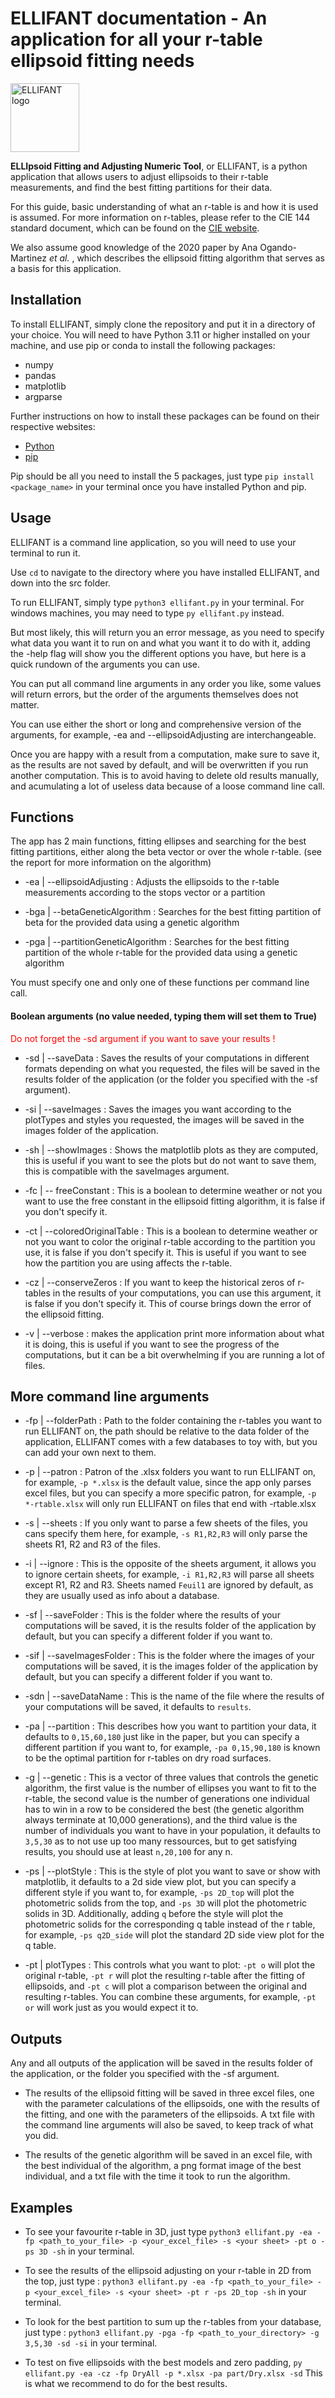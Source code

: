 
# ELLIFANT documentation - An application for all your r-table ellipsoid fitting needs

<img src="Logo.png" alt="ELLIFANT logo" width="110"/>

**ELLIpsoid Fitting and Adjusting Numeric Tool**, or ELLIFANT, is a python application that allows users to adjust ellipsoids to their r-table measurements, and find the best fitting partitions for their data.

For this guide, basic understanding of what an r-table is and how it is used is assumed. For more information on r-tables, please refer to the CIE 144 standard document, which can be found on the [CIE website](https://cie.co.at/publications/cie-1442001-practical-methods-construction-colour-appearance-tables-rgb-cmyk-and-cie).

We also assume good knowledge of the 2020 paper by Ana Ogando-Martinez *et al.* , which describes the ellipsoid fitting algorithm that serves as a basis for this application.

## Installation

To install ELLIFANT, simply clone the repository and put it in a directory of your choice.
You will need to have Python 3.11 or higher installed on your machine, and use pip or conda to install the following packages:

- numpy
- pandas 
- matplotlib
- argparse

Further instructions on how to install these packages can be found on their respective websites:

- [Python](https://www.python.org/downloads/)
- [pip](https://pip.pypa.io/en/stable/installing/)

Pip should be all you need to install the 5 packages,
just type `pip install <package_name>` in your terminal once you have installed Python and pip.

## Usage

ELLIFANT is a command line application, so you will need to use your terminal to run it.

Use `cd` to navigate to the directory where you have installed ELLIFANT, and down into the src folder.

To run ELLIFANT, simply type `python3 ellifant.py` in your terminal. 
For windows machines, you may need to type `py ellifant.py` instead.

But most likely, this will return you an error message, as you need to specify what data you want it to run on and what you want it to do with it, adding the -help flag will show you the different options you have, but here is a quick rundown of the arguments you can use.

You can put all command line arguments in any order you like, some values will return errors, but the order of the arguments themselves does not matter.

You can use either the short or long and comprehensive version of the arguments, for example, -ea and --ellipsoidAdjusting are interchangeable.

Once you are happy with a result from a computation, make sure to save it, as the results are not saved by default, and will be overwritten if you run another computation. This is to avoid having to delete old results manually, and acumulating a lot of useless data because of a loose command line call.

## Functions

The app has 2 main functions, fitting ellipses and searching for the best fitting partitions, either along the beta vector or over the whole r-table. (see the report for more information on the algorithm)

- -ea | --ellipsoidAdjusting : Adjusts the ellipsoids to the r-table measurements according to the stops vector or a partition

- -bga | --betaGeneticAlgorithm : Searches for the best fitting partition of beta for the provided data using a genetic algorithm

- -pga | --partitionGeneticAlgorithm : Searches for the best fitting partition of the whole r-table for the provided data using a genetic algorithm

You must specify one and only one of these functions per command line call.

#### Boolean arguments (no value needed, typing them will set them to True)

<span style="color:red">Do not forget the -sd argument if you want to save your results !</span> 

- -sd | --saveData : Saves the results of your computations in different formats depending on what you requested, the files will be saved in the results folder of the application (or the folder you specified with the -sf argument).

- -si | --saveImages : Saves the images you want according to the plotTypes and styles you requested, the images will be saved in the images folder of the application.

- -sh | --showImages : Shows the matplotlib plots as they are computed, this is useful if you want to see the plots but do not want to save them, this is compatible with the saveImages argument.

- -fc | -- freeConstant : This is a boolean to determine weather or not you want to use the free constant in the ellipsoid fitting algorithm, it is false if you don't specify it.

- -ct | --coloredOriginalTable : This is a boolean to determine weather or not you want to color the original r-table according to the partition you use, it is false if you don't specify it. This is useful if you want to see how the partition you are using affects the r-table.

- -cz | --conserveZeros : If you want to keep the historical zeros of r-tables in the results of your computations, you can use this argument, it is false if you don't specify it. This of course brings down the error of the ellipsoid fitting.

- -v | --verbose : makes the application print more information about what it is doing, this is useful if you want to see the progress of the computations, but it can be a bit overwhelming if you are running a lot of files.

## More command line arguments

- -fp | --folderPath : Path to the folder containing the r-tables you want to run ELLIFANT on, the path should be relative to the data folder of the application, ELLIFANT comes with a few databases to toy with, but you can add your own next to them.

- -p | --patron : Patron of the .xlsx folders you want to run ELLIFANT on, for example, `-p *.xlsx` is the default value, since the app only parses excel files, but you can specify a more specific patron, for example, `-p *-rtable.xlsx` will only run ELLIFANT on files that end with -rtable.xlsx

- -s | --sheets : If you only want to parse a few sheets of the files, you cans specify them here, for example, `-s R1,R2,R3` will only parse the sheets R1, R2 and R3 of the files.

- -i | --ignore : This is the opposite of the sheets argument, it allows you to ignore certain sheets, for example, `-i R1,R2,R3` will parse all sheets except R1, R2 and R3. Sheets named `Feuil1` are ignored by default, as they are usually used as info about a database.

- -sf | --saveFolder : This is the folder where the results of your computations will be saved, it is the results folder of the application by default, but you can specify a different folder if you want to.

- -sif | --saveImagesFolder : This is the folder where the images of your computations will be saved, it is the images folder of the application by default, but you can specify a different folder if you want to.

- -sdn | --saveDataName : This is the name of the file where the results of your computations will be saved, it defaults to `results`.

- -pa | --partition : This describes how you want to partition your data, it defaults to `0,15,60,180` just like in the paper, but you can specify a different partition if you want to, for example, `-pa 0,15,90,180` is known to be the optimal partition for r-tables on dry 
road surfaces.

- -g | --genetic : This is a vector of three values that controls the genetic algorithm, the first value is the number of ellipses you want to fit to the r-table, the second value is the number of generations one individual has to win in a row to be considered the best (the genetic algorithm always terminate at 10,000 generations), and the third value is the number of individuals you want to have in your population, it defaults to `3,5,30` as to not use up too many ressources, but to get satisfying results, you should use at least `n,20,100` for any n.

- -ps | --plotStyle : This is the style of plot you want to save or show with matplotlib, it defaults to a 2d side view plot, but you can specify a different style if you want to, for example, `-ps 2D_top` will plot the photometric solids from the top, and `-ps 3D` will plot the photometric solids in 3D. Additionally, adding `q` before the style will plot the photometric solids for the corresponding q table instead of the r table, for example, `-ps q2D_side` will plot the standard 2D side view plot for the q table.

- -pt | plotTypes : This controls what you want to plot: `-pt o` will plot the original r-table, `-pt r` will plot the resulting r-table after the fitting of ellipsoids, and `-pt c` will plot a comparison between the original and resulting r-tables. You can combine these arguments, for example, `-pt or` will work just as you would expect it to.

## Outputs

Any and all outputs of the application will be saved in the results folder of the application, or the folder you specified with the -sf argument.

- The results of the ellipsoid fitting will be saved in three excel files, one with the parameter calculations of the ellipsoids, one with the results of the fitting, and one with the parameters of the ellipsoids. A txt file with the command line arguments will also be saved, to keep track of what you did.

- The results of the genetic algorithm will be saved in an excel file, with the best individual of the algorithm, a png format image of the best individual, and a txt file with the time it took to run the algorithm.

## Examples

- To see your favourite r-table in 3D, just type `python3 ellifant.py -ea -fp <path_to_your_file> -p <your_excel_file> -s <your sheet> -pt o -ps 3D -sh` in your terminal.

- To see the results of the ellipsoid adjusting on your r-table in 2D from the top, just type : `python3 ellifant.py -ea -fp <path_to_your_file> -p <your_excel_file> -s <your sheet> -pt r -ps 2D_top -sh` in your terminal.

- To look for the best partition to sum up the r-tables from your database, just type : `python3 ellifant.py -pga -fp <path_to_your_directory> -g 3,5,30 -sd -si` in your terminal.

- To test on five ellipsoids with the best models and zero padding, `py ellifant.py -ea -cz -fp DryAll -p *.xlsx -pa part/Dry.xlsx -sd` This is what we recommend to do for the best results.